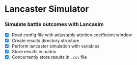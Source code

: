 # Lancaster Simulator

### Simulate battle outcomes with Lancasim

- [x] Read config file with adjustable attrition coefficient window
- [x] Create results directory structure
- [x] Perform lancaster simulation with variables
- [x] Store results in matrix
- [x] Concurrently store results in `.csv` file